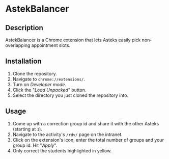 # AstekBalancer

## Description

AstekBalancer is a Chrome extension that lets Asteks easily pick non-overlapping
appointment slots.

## Installation

1. Clone the repository.
1. Navigate to `chrome://extensions/`.
1. Turn on *Developer mode*.
1. Click the "*Load Unpacked*" button.
1. Select the directory you just cloned the repository into.

## Usage

1. Come up with a correction group id and share it with the other Asteks
(starting at `1`).
1. Navigate to the activity's `/rdv/` page on the intranet.
1. Click on the extension's icon, enter the total number of groups and your
group id. Hit "*Apply*".
1. Only correct the students highlighted in yellow.

